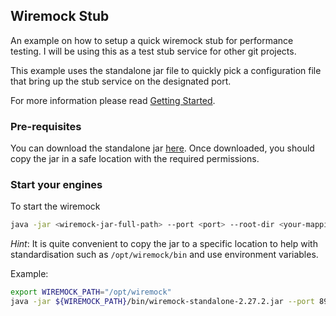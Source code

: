 ## Wiremock Stub
An example on how to setup a quick wiremock stub for performance testing. I will be using this as a test stub service for other git projects.

This example uses the standalone jar file to quickly pick a configuration file that bring up the stub service on the designated port.

For more information please read [Getting Started](http://wiremock.org/docs/getting-started "Getting Started").

### Pre-requisites

You can download the standalone jar [here](http://repo1.maven.org/maven2/com/github/tomakehurst/wiremock-standalone/2.27.2/wiremock-standalone-2.27.2.jar "here"). Once downloaded, you should copy the jar in a safe location with the required permissions.


### Start your engines

To start the wiremock
```bash
java -jar <wiremock-jar-full-path> --port <port> --root-dir <your-mappings-path>
```

*Hint*: It is quite convenient to copy the jar to a specific location to help with standardisation such as `/opt/wiremock/bin` and use environment variables.

Example:
```bash
export WIREMOCK_PATH="/opt/wiremock"
java -jar ${WIREMOCK_PATH}/bin/wiremock-standalone-2.27.2.jar --port 8999 --root-dir ${WIREMOCK_PATH}/config/test-service --container-threads 100
```
